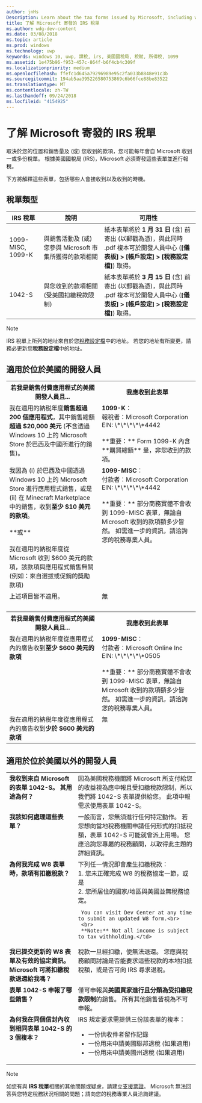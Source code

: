 ```yaml
---
author: jnHs
Description: Learn about the tax forms issued by Microsoft, including who will receive them and when they are made available.
title: 了解 Microsoft 寄發的 IRS 稅單
ms.author: wdg-dev-content
ms.date: 03/08/2018
ms.topic: article
ms.prod: windows
ms.technology: uwp
keywords: windows 10, uwp, 課稅, irs, 美國國稅局, 稅賦, 所得稅, 1099
ms.assetid: 1e475b96-f953-457c-864f-b6f4cb4c309f
ms.localizationpriority: medium
ms.openlocfilehash: ffefc1d645a79296989e95c2fa033b8848e91c3b
ms.sourcegitcommit: 194ab5aa395226580753869c6b66fce88be83522
ms.translationtype: MT
ms.contentlocale: zh-TW
ms.lasthandoff: 09/24/2018
ms.locfileid: "4154925"
---
```

# <a name="understand-irs-tax-forms-issued-by-microsoft"></a>了解 Microsoft 寄發的 IRS 稅單

取決於您的位置和銷售量及 (或) 您收到的款項，您可能每年會自 Microsoft 收到一或多份稅單。 根據美國國稅局 (IRS)，Microsoft 必須寄發這些表單並進行報稅。

下方將解釋這些表單，包括哪些人會接收到以及收到的時機。

## <a name="types-of-tax-forms"></a>稅單類型

| IRS 稅單 | 說明 | 可用性 |
|--------------|-------------|--------------|
|1099-MISC, 1099-K | 與銷售活動及 (或) 您參與 Microsoft 市集所獲得的款項相關 | 紙本表單將於 **1 月 31 日** (含) 前寄出 (以郵戳為憑)，與此同時 .pdf 複本可於開發人員中心 (**\[儀表板\] > \[帳戶設定\] > \[稅務設定檔\]**) 取得。 |
|1042-S | 與您收到的款項相關 (受美國扣繳稅款限制) | 紙本表單將於 **3 月 15 日** (含) 前寄出 (以郵戳為憑)，與此同時 .pdf 複本可於開發人員中心 (**\[儀表板\] > \[帳戶設定\] > \[稅務設定檔\]**) 取得。 |

> [!NOTE]
> IRS 稅單上所列的地址來自於您[稅務設定檔](setting-up-your-payout-account-and-tax-forms.md#tax-forms)中的地址。 若您的地址有所變更，請務必更新您**稅務設定檔**中的地址。

## <a name="for-developers-located-in-the-united-states"></a>適用於位於美國的開發人員

<table>
  <tr>
     <th>若我是銷售付費應用程式的美國開發人員且... </th>
     <th> 我應收到此表單</th>
  </tr>
  <tr> 
     <td valign="top">我在適用的納税年度<b>銷售超過 200 個應用程式</b>，其中銷售總額<b>超過 $20,000 美元</b> (<b>不</b>含透過 Windows 10 上的 Microsoft Store 於巴西及中國所進行的銷售)。</td>
    <td valign="top"><b>1099-K</b>：<br>
報稅者：Microsoft Corporation<br>
EIN: \*\*\*\*\*4442<br>
<br>
**重要：** Form 1099-K 內含**購買總額** 量，非您收到的款項。</td>
  </tr>
  <tr> 
     <td valign="top">我因為 (i) 於巴西及中國透過 Windows 10 上的 Microsoft Store 進行應用程式銷售，或是 (ii) 在 Minecraft Marketplace 中的銷售，收到<b>至少 $10 美元的款項</b>。<br>
<br>
**或**<br>
<br>
我在適用的納税年度從 Microsoft 收到 $600 美元的款項，該款項與應用程式銷售無關 (例如：來自選拔或促銷的獎勵款項)</td>
    <td valign="top"><b>1099-MISC</b>：<br>
付款者：Microsoft Corporation<br>
EIN: \*\*\*\*\*4442<br>
<br>
**重要：** 部分商務實體不會收到 1099-MISC 表單，無論自 Microsoft 收到的款項額多少皆然。  如需進一步的資訊，請洽詢您的稅務專業人員。</td>
  </tr>
  <tr>
    <td valign="top">上述項目皆不適用。</td>
    <td valign="top">無</td>
  </tr>
  <tr>
    <td valign="top">&nbsp;</td>
    <td valign="top">&nbsp;</td>
  </tr>
  <tr>
     <th>若我是銷售付費應用程式的美國開發人員且... </th>
     <th> 我應收到此表單</th>
  </tr>
  <tr> 
     <td valign="top">我在適用的納税年度從應用程式內的廣告收到<b>至少 $600 美元的款項</b></td>
    <td valign="top"><b>1099-MISC</b>：<br>
付款者：Microsoft Online Inc<br>
EIN: \*\*\*\*\*0505<br>
<br>
**重要：** 部分商務實體不會收到 1099-MISC 表單，無論自 Microsoft 收到的款項額多少皆然。  如需進一步的資訊，請洽詢您的稅務專業人員。  </td>
  </tr>
  <tr> 
     <td valign="top">我在適用的納税年度從應用程式內的廣告收到<b>少於 $600 美元的款項</b></td>
     <td valign="top">無</td>
  </tr>
</table>


## <a name="for-developers-located-outside-of-the-united-states"></a>適用於位於美國以外的開發人員

<table>
  <tr>
    <td valign="top"><b>我收到來自 Microsoft 的表單 1042-S。 其用途為何？</b></td>
    <td valign="top">因為美國稅務機關將 Microsoft 所支付給您的收益視為應申報且受扣繳稅款限制，所以我們將 1042-S 表單提供給您。  此項申報需求使用表單 1042-S。</td>
  </tr>
  <tr>
    <td valign="top"><b>我該如何處理這些表單？</b></td>
    <td valign="top">一般而言，您無須進行任何特定動作。 若您想向當地稅務機關申請任何形式的扣抵稅額，表單 1042-S 可能就會派上用場。  您應洽詢您專屬的稅務顧問，以取得此主題的詳細資訊。</td>
  </tr>
  <tr>
    <td valign="top"><b>為何我完成 W8 表單時，款項有扣繳稅款？</b></td>
    <td valign="top">下列任一情況即會產生扣繳稅款：<br>
     1. 您未正確完成 W8 的稅務協定一節，或是<br>
     2. 您所居住的國家/地區與美國並無稅務協定。

     You can visit Dev Center at any time to submit an updated W8 form.<br>
     <br>
     **Note:** Not all income is subject to tax withholding.</td>
  </tr>
  <tr>
    <td valign="top"><b>我已提交更新的 W8 表單及有效的協定資訊。 Microsoft 可將扣繳稅款退還給我嗎？</b></td>
    <td valign="top">稅款一旦經扣繳，便無法退還。 您應與稅務顧問討論是否能要求這些稅款的本地扣抵稅額，或是否可向 IRS 尋求退稅。</td>
  </tr>
  <tr>
    <td valign="top"><b>表單 1042-S 申報了哪些銷售？</b></td>
    <td valign="top">僅可申報與<b>美國買家進行且分類為受扣繳稅款限制</b>的銷售。  所有其他銷售皆視為不可申報。</td>
  </tr>
  <tr>
    <td valign="top"><b>為何我在同個信封內收到相同表單 1042-S 的 3 個複本？</b></td>
    <td valign="top">IRS 規定要求需提供三份該表單的複本：
<ul>
<li>一份供收件者留作記錄</li>
<li>一份用來申請美國聯邦退稅 (如果適用)</li>
<li>一份用來申請美國州退稅 (如果適用)</li>
</ul></td>
  </tr>
</table>


> [!NOTE]
> 如您有與 **IRS 稅單**相關的其他問題或疑慮，請建立[支援票證](http://aka.ms/storesupport)。 Microsoft 無法回答與您特定稅務狀況相關的問題；請向您的稅務專業人員洽詢建議。
